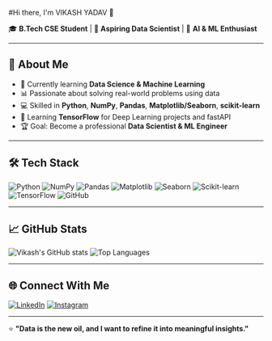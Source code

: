 

#Hi there, I'm VIKASH YADAV 👋  

🎓 **B.Tech CSE Student** | 🚀 **Aspiring Data Scientist** | 🤖 **AI & ML Enthusiast**  
 
---

## 🚀 About Me
- 🎯 Currently learning **Data Science & Machine Learning**
- 📊 Passionate about solving real-world problems using data
- 💻 Skilled in **Python**, **NumPy**, **Pandas**, **Matplotlib/Seaborn**, **scikit-learn**
- 🌱 Learning **TensorFlow** for Deep Learning projects and fastAPI
- 🏆 Goal: Become a professional **Data Scientist & ML Engineer**

---

## 🛠 Tech Stack
![Python](https://img.shields.io/badge/Python-3776AB?style=for-the-badge&logo=python&logoColor=white)
![NumPy](https://img.shields.io/badge/NumPy-013243?style=for-the-badge&logo=numpy&logoColor=white)
![Pandas](https://img.shields.io/badge/Pandas-150458?style=for-the-badge&logo=pandas&logoColor=white)
![Matplotlib](https://img.shields.io/badge/Matplotlib-3776AB?style=for-the-badge&logo=python&logoColor=white)
![Seaborn](https://img.shields.io/badge/Seaborn-0099CC?style=for-the-badge&logo=python&logoColor=white)
![Scikit-learn](https://img.shields.io/badge/Scikit--learn-F7931E?style=for-the-badge&logo=scikit-learn&logoColor=white)
![TensorFlow](https://img.shields.io/badge/TensorFlow-FF6F00?style=for-the-badge&logo=tensorflow&logoColor=white)
![GitHub](https://img.shields.io/badge/GitHub-181717?style=for-the-badge&logo=github&logoColor=white)

---

## 📈 GitHub Stats
![Vikash's GitHub stats](https://github-readme-stats.vercel.app/api?username=Vkyadav9778&show_icons=true&theme=radical)
![Top Languages](https://github-readme-stats.vercel.app/api/top-langs/?username=Vkyadav9778&layout=compact&theme=radical)

---

## 🌐 Connect With Me
[![LinkedIn](https://img.shields.io/badge/LinkedIn-0A66C2?style=for-the-badge&logo=linkedin&logoColor=white)](https://www.linkedin.com/in/vikash-yadav-8b33332a9/)
[![Instagram](https://img.shields.io/badge/Instagram-E4405F?style=for-the-badge&logo=instagram&logoColor=white)](https://instagram.com/vk_yadav9778)

---

⭐ **"Data is the new oil, and I want to refine it into meaningful insights."**


